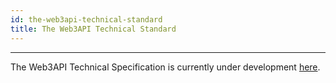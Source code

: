 ```yaml
---
id: the-web3api-technical-standard
title: The Web3API Technical Standard
---
```


---

The Web3API Technical Specification is currently under development [here](https://github.com/Web3-API/specification).
